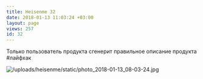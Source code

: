 ```yaml
---
title: Heisenme 32
date: 2018-01-13 11:03:24 +03:00
layout: page
views: 257
id: 32
---
```


Только пользователь продукта сгенерит правильное описание продукта #лайфхак



![/uploads/heisenme/static/photo_2018-01-13_08-03-24.jpg](/uploads/heisenme/static/photo_2018-01-13_08-03-24.jpg)
